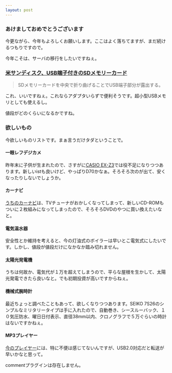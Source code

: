 ```yaml
---
layout: post
---
```

<h3>あけましておめでとうございます</h3>
<p>今更ながら、今年もよろしくお願いします。ここはよく落ちてますが、まだ続けるつもりですので。</p>
<p>今年こそは、サーバの移行をしたいですねぇ。</p>
<h3><a href="http://k-tai.impress.co.jp/cda/article/news_toppage/22067.html">米サンディスク、USB端子付きのSDメモリーカード</a></h3>
<blockquote><p>SDメモリーカードを中央で折り曲げることでUSB端子部分が露出する。</p>
</blockquote>
<p>これ、いいですねぇ。これならアダプタいらずで便利そうです。超小型USBメモリとしても使えるし。</p>
<p>値段がどのくらいになるかですね。</p>
<h3>欲しいもの</h3>
<p>今欲しいものリストです。まぁ言うだけタダということで。</p>
<h4>一眼レフデジカメ</h4>
<p>昨年末に子供が生まれたので、さすがに<a href="/?page=CASIO+EX%2DZ3" class="wikipage">CASIO EX-Z3</a>では役不足になりつつあります。新しいistも良いけど、やっぱりD70かなぁ。そろそろ次のが出て、安くなったりしないでしょうか。</p>
<h4>カーナビ</h4>
<p><a href="/?page=ADDZEST+NVS7455" class="wikipage">うちのカーナビ</a>は、TVチューナがおかしくなってしまって、新しいCD-ROMもついに２枚組みになってしまったので、そろそろDVDのやつに買い換えたいなと。</p>
<h4>電気温水器</h4>
<p>安全性とか維持を考えると、今の灯油式のボイラーは早いとこ電気式にしたいです。しかし、値段が値段だけになかなか踏み切れません。</p>
<h4>太陽光発電機</h4>
<p>うちは何故か、電気代が１万を超えてしまうので、平らな屋根を生かして、太陽光発電できたら良いなと。でも初期投資が高いですからねぇ。</p>
<h4>機械式腕時計</h4>
<p>最近ちょっと調べたこともあって、欲しくなりつつあります。SEIKO 7S26のシンプルなミリタリータイプは手に入れたので、自動巻き、シースルーバック、１０気圧防水、曜日日付表示、直径38mm以内、クロノグラフで５万ぐらいの時計はないですかねぇ。</p>
<h4>MP3プレイヤー</h4>
<p><a href="/?page=Rio+SU30" class="wikipage">今のプレイヤー</a>には、特に不便は感じてないんですが、USB2.0対応だと転送が早いかなと思って。</p>
<p><span class="error">commentプラグインは存在しません。</span> </p>
